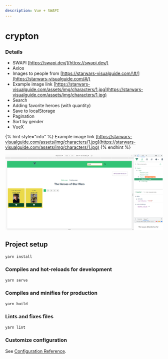 ```yaml
---
description: Vue + SWAPI
---
```


# crypton

### Details

* SWAPI [https://swapi.dev/](https://swapi.dev/)
* Axios
* Images to people from [https://starwars-visualguide.com/\#/](https://starwars-visualguide.com/#/)
* Example image link [https://starwars-visualguide.com/assets/img/characters/1.jpg](https://starwars-visualguide.com/assets/img/characters/1.jpg)
* Search
* Adding favorite heroes \(with quantity\)
* Save to localStorage
* Pagination
* Sort by gender
* VueX

{% hint style="info" %}
Example image link [https://starwars-visualguide.com/assets/img/characters/1.jpg](https://starwars-visualguide.com/assets/img/characters/1.jpg)
{% endhint %}



![](.gitbook/assets/screenshot_1%20%281%29.png)

## Project setup

```text
yarn install
```

### Compiles and hot-reloads for development

```text
yarn serve
```

### Compiles and minifies for production

```text
yarn build
```

### Lints and fixes files

```text
yarn lint
```

### Customize configuration

See [Configuration Reference](https://cli.vuejs.org/config/).

